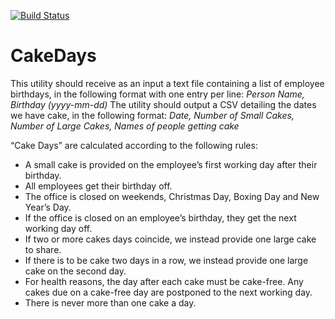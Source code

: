 [![Build Status](https://travis-ci.org/farazilu/CakeDays.svg?branch=master)](https://travis-ci.org/farazilu/CakeDays)

# CakeDays

This utility should receive as an input a text file containing a list of employee birthdays, in
the following format with one entry per line:
*Person Name, Birthday (yyyy-mm-dd)*
The utility should output a CSV detailing the dates we have cake, in the following format:
*Date, Number of Small Cakes, Number of Large Cakes, Names of people getting cake*

“Cake Days” are calculated according to the following rules:

 - A small cake is provided on the employee’s first working day after
   their birthday.
 - All employees get their birthday off.
 - The office is closed on weekends, Christmas Day, Boxing Day and New Year’s Day.
 - If the office is closed on an employee’s birthday, they get the next
   working day off.
 - If two or more cakes days coincide, we instead provide one large cake
   to share.
 - If there is to be cake two days in a row, we instead provide one
   large cake on the second day.
 - For health reasons, the day after each cake must be cake-free. Any
   cakes due on a cake-free day are postponed to the next working day.
 - There is never more than one cake a day.
